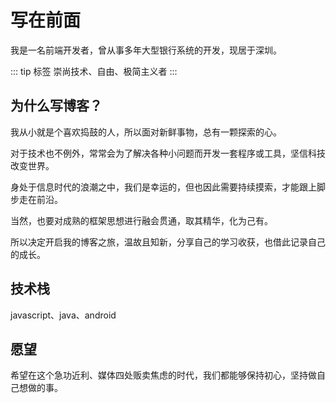 # 写在前面

我是一名前端开发者，曾从事多年大型银行系统的开发，现居于深圳。

::: tip 标签
崇尚技术、自由、极简主义者
:::

## 为什么写博客？

我从小就是个喜欢捣鼓的人，所以面对新鲜事物，总有一颗探索的心。

对于技术也不例外，常常会为了解决各种小问题而开发一套程序或工具，坚信科技改变世界。

身处于信息时代的浪潮之中，我们是幸运的，但也因此需要持续摸索，才能跟上脚步走在前沿。

当然，也要对成熟的框架思想进行融会贯通，取其精华，化为己有。

所以决定开启我的博客之旅，温故且知新，分享自己的学习收获，也借此记录自己的成长。

## 技术栈

javascript、java、android

## 愿望

希望在这个急功近利、媒体四处贩卖焦虑的时代，我们都能够保持初心，坚持做自己想做的事。
